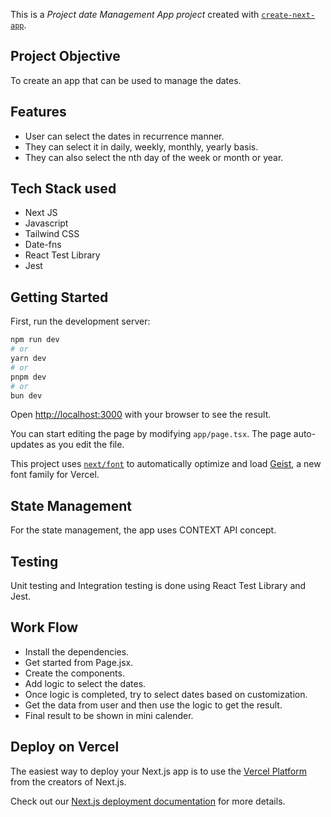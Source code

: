 This is a _Project date Management App project_ created with [`create-next-app`](https://nextjs.org/docs/app/api-reference/cli/create-next-app).

## Project Objective

To create an app that can be used to manage the dates.

## Features

- User can select the dates in recurrence manner.
- They can select it in daily, weekly, monthly, yearly basis.
- They can also select the nth day of the week or month or year.

## Tech Stack used

- Next JS
- Javascript
- Tailwind CSS
- Date-fns
- React Test Library
- Jest

## Getting Started

First, run the development server:

```bash
npm run dev
# or
yarn dev
# or
pnpm dev
# or
bun dev
```

Open [http://localhost:3000](http://localhost:3000) with your browser to see the result.

You can start editing the page by modifying `app/page.tsx`. The page auto-updates as you edit the file.

This project uses [`next/font`](https://nextjs.org/docs/app/building-your-application/optimizing/fonts) to automatically optimize and load [Geist](https://vercel.com/font), a new font family for Vercel.

## State Management

For the state management, the app uses CONTEXT API concept.

## Testing

Unit testing and Integration testing is done using React Test Library and Jest.

## Work Flow

- Install the dependencies.
- Get started from Page.jsx.
- Create the components.
- Add logic to select the dates.
- Once logic is completed, try to select dates based on customization.
- Get the data from user and then use the logic to get the result.
- Final result to be shown in mini calender.

## Deploy on Vercel

The easiest way to deploy your Next.js app is to use the [Vercel Platform](https://vercel.com/new?utm_medium=default-template&filter=next.js&utm_source=create-next-app&utm_campaign=create-next-app-readme) from the creators of Next.js.

Check out our [Next.js deployment documentation](https://nextjs.org/docs/app/building-your-application/deploying) for more details.
